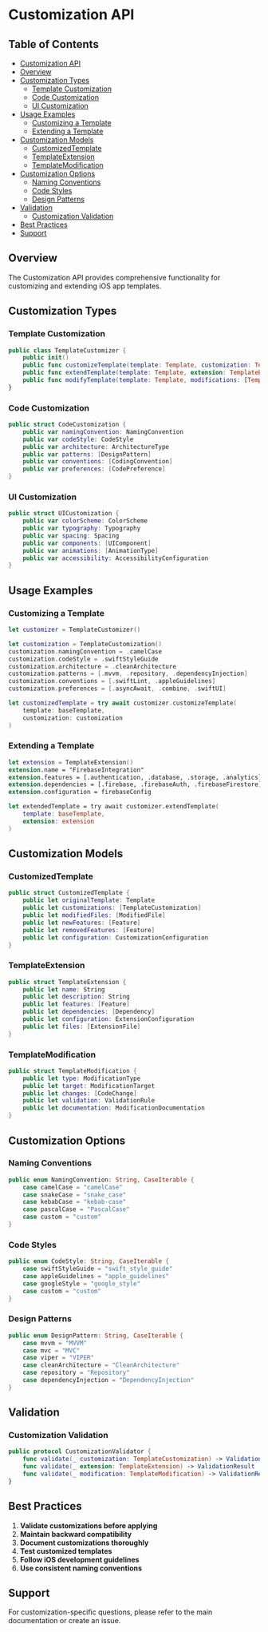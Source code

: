 # Customization API

<!-- TOC START -->
## Table of Contents
- [Customization API](#customization-api)
- [Overview](#overview)
- [Customization Types](#customization-types)
  - [Template Customization](#template-customization)
  - [Code Customization](#code-customization)
  - [UI Customization](#ui-customization)
- [Usage Examples](#usage-examples)
  - [Customizing a Template](#customizing-a-template)
  - [Extending a Template](#extending-a-template)
- [Customization Models](#customization-models)
  - [CustomizedTemplate](#customizedtemplate)
  - [TemplateExtension](#templateextension)
  - [TemplateModification](#templatemodification)
- [Customization Options](#customization-options)
  - [Naming Conventions](#naming-conventions)
  - [Code Styles](#code-styles)
  - [Design Patterns](#design-patterns)
- [Validation](#validation)
  - [Customization Validation](#customization-validation)
- [Best Practices](#best-practices)
- [Support](#support)
<!-- TOC END -->


## Overview

The Customization API provides comprehensive functionality for customizing and extending iOS app templates.

## Customization Types

### Template Customization

```swift
public class TemplateCustomizer {
    public init()
    public func customizeTemplate(template: Template, customization: TemplateCustomization) async throws -> CustomizedTemplate
    public func extendTemplate(template: Template, extension: TemplateExtension) async throws -> ExtendedTemplate
    public func modifyTemplate(template: Template, modifications: [TemplateModification]) async throws -> ModifiedTemplate
}
```

### Code Customization

```swift
public struct CodeCustomization {
    public var namingConvention: NamingConvention
    public var codeStyle: CodeStyle
    public var architecture: ArchitectureType
    public var patterns: [DesignPattern]
    public var conventions: [CodingConvention]
    public var preferences: [CodePreference]
}
```

### UI Customization

```swift
public struct UICustomization {
    public var colorScheme: ColorScheme
    public var typography: Typography
    public var spacing: Spacing
    public var components: [UIComponent]
    public var animations: [AnimationType]
    public var accessibility: AccessibilityConfiguration
}
```

## Usage Examples

### Customizing a Template

```swift
let customizer = TemplateCustomizer()

let customization = TemplateCustomization()
customization.namingConvention = .camelCase
customization.codeStyle = .swiftStyleGuide
customization.architecture = .cleanArchitecture
customization.patterns = [.mvvm, .repository, .dependencyInjection]
customization.conventions = [.swiftLint, .appleGuidelines]
customization.preferences = [.asyncAwait, .combine, .swiftUI]

let customizedTemplate = try await customizer.customizeTemplate(
    template: baseTemplate,
    customization: customization
)
```

### Extending a Template

```swift
let extension = TemplateExtension()
extension.name = "FirebaseIntegration"
extension.features = [.authentication, .database, .storage, .analytics]
extension.dependencies = [.firebase, .firebaseAuth, .firebaseFirestore]
extension.configuration = firebaseConfig

let extendedTemplate = try await customizer.extendTemplate(
    template: baseTemplate,
    extension: extension
)
```

## Customization Models

### CustomizedTemplate

```swift
public struct CustomizedTemplate {
    public let originalTemplate: Template
    public let customizations: [TemplateCustomization]
    public let modifiedFiles: [ModifiedFile]
    public let newFeatures: [Feature]
    public let removedFeatures: [Feature]
    public let configuration: CustomizationConfiguration
}
```

### TemplateExtension

```swift
public struct TemplateExtension {
    public let name: String
    public let description: String
    public let features: [Feature]
    public let dependencies: [Dependency]
    public let configuration: ExtensionConfiguration
    public let files: [ExtensionFile]
}
```

### TemplateModification

```swift
public struct TemplateModification {
    public let type: ModificationType
    public let target: ModificationTarget
    public let changes: [CodeChange]
    public let validation: ValidationRule
    public let documentation: ModificationDocumentation
}
```

## Customization Options

### Naming Conventions

```swift
public enum NamingConvention: String, CaseIterable {
    case camelCase = "camelCase"
    case snakeCase = "snake_case"
    case kebabCase = "kebab-case"
    case pascalCase = "PascalCase"
    case custom = "custom"
}
```

### Code Styles

```swift
public enum CodeStyle: String, CaseIterable {
    case swiftStyleGuide = "swift_style_guide"
    case appleGuidelines = "apple_guidelines"
    case googleStyle = "google_style"
    case custom = "custom"
}
```

### Design Patterns

```swift
public enum DesignPattern: String, CaseIterable {
    case mvvm = "MVVM"
    case mvc = "MVC"
    case viper = "VIPER"
    case cleanArchitecture = "CleanArchitecture"
    case repository = "Repository"
    case dependencyInjection = "DependencyInjection"
}
```

## Validation

### Customization Validation

```swift
public protocol CustomizationValidator {
    func validate(_ customization: TemplateCustomization) -> ValidationResult
    func validate(_ extension: TemplateExtension) -> ValidationResult
    func validate(_ modification: TemplateModification) -> ValidationResult
}
```

## Best Practices

1. **Validate customizations before applying**
2. **Maintain backward compatibility**
3. **Document customizations thoroughly**
4. **Test customized templates**
5. **Follow iOS development guidelines**
6. **Use consistent naming conventions**

## Support

For customization-specific questions, please refer to the main documentation or create an issue.
